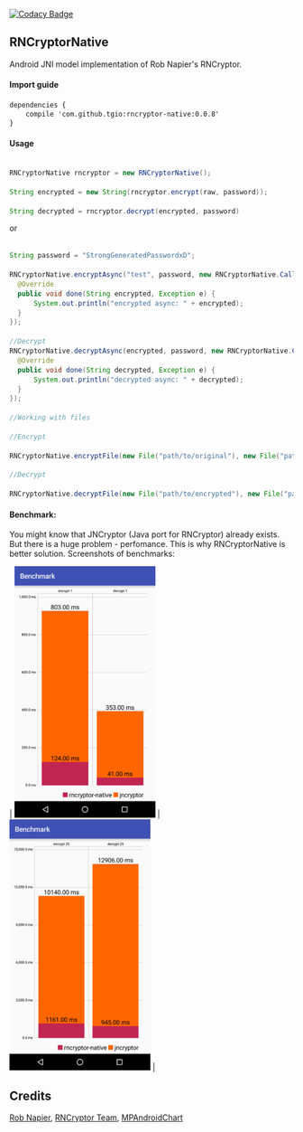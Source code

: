 [![Codacy Badge](https://api.codacy.com/project/badge/Grade/99ac4e30d4234c55bc7501a5a6f1da34)](https://www.codacy.com/app/gio-caporegime/RNCryptorNative?utm_source=github.com&amp;utm_medium=referral&amp;utm_content=TGIO/RNCryptorNative&amp;utm_campaign=Badge_Grade)

## RNCryptorNative

Android JNI model implementation of Rob Napier's RNCryptor.


#### Import guide

```
dependencies {
    compile 'com.github.tgio:rncryptor-native:0.0.8'
}
```

#### Usage

  ```java
  
RNCryptorNative rncryptor = new RNCryptorNative();

String encrypted = new String(rncryptor.encrypt(raw, password));

String decrypted = rncryptor.decrypt(encrypted, password)

  ```
  
  or

  ```java
  
String password = "StrongGeneratedPasswordxD";
  
RNCryptorNative.encryptAsync("test", password, new RNCryptorNative.Callback() {
    @Override
    public void done(String encrypted, Exception e) {
        System.out.println("encrypted async: " + encrypted);
    }
});

//Decrypt
RNCryptorNative.decryptAsync(encrypted, password, new RNCryptorNative.Callback() {
    @Override
    public void done(String decrypted, Exception e) {
        System.out.println("decrypted async: " + decrypted);
    }
});

//Working with files

//Encrypt

RNCryptorNative.encryptFile(new File("path/to/original"), new File("path/to/encrypted"), "password");

//Decrypt

RNCryptorNative.decryptFile(new File("path/to/encrypted"), new File("path/to/decrypted"), "password");
  ```
  
#### Benchmark:

You might know that JNCryptor (Java port for RNCryptor) already exists. But there is a huge problem - perfomance. This is why RNCryptorNative is better solution. Screenshots of benchmarks: 

| <img src="screenshots/1.png" width="250"/> | <img src="screenshots/25.png" width="250"/> |
  
## Credits

[Rob Napier](https://github.com/rnapier), [RNCryptor Team](https://github.com/RNCryptor), [MPAndroidChart](https://github.com/PhilJay/MPAndroidChart)